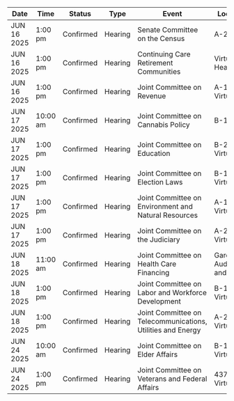| Date | Time | Status | Type | Event | Location |
|------|------|--------|------|--------|----------|
| JUN 16 2025 | 1:00 pm | Confirmed | Hearing | Senate Committee on the Census | A-2 |
| JUN 16 2025 | 1:00 pm | Confirmed | Hearing | Continuing Care Retirement Communities | Virtual Hearing |
| JUN 16 2025 | 1:00 pm | Confirmed | Hearing | Joint Committee on Revenue | A-1                                                                                      and Virtual |
| JUN 17 2025 | 10:00 am | Confirmed | Hearing | Joint Committee on Cannabis Policy | B-1 |
| JUN 17 2025 | 1:00 pm | Confirmed | Hearing | Joint Committee on Education | B-2            and Virtual |
| JUN 17 2025 | 1:00 pm | Confirmed | Hearing | Joint Committee on Election Laws | B-1                               and Virtual |
| JUN 17 2025 | 1:00 pm | Confirmed | Hearing | Joint Committee on Environment and Natural Resources | A-1                                                                                      and Virtual |
| JUN 17 2025 | 1:00 pm | Confirmed | Hearing | Joint Committee on the Judiciary | A-2                                                                                                  and Virtual |
| JUN 18 2025 | 11:00 am | Confirmed | Hearing | Joint Committee on Health Care Financing | Gardner Auditorium                                           and Virtual |
| JUN 18 2025 | 1:00 pm | Confirmed | Hearing | Joint Committee on Labor and Workforce Development | B-1                               and Virtual |
| JUN 18 2025 | 1:00 pm | Confirmed | Hearing | Joint Committee on Telecommunications, Utilities and Energy | A-2                                                                                                  and Virtual |
| JUN 24 2025 | 10:00 am | Confirmed | Hearing | Joint Committee on Elder Affairs | B-1                               and Virtual |
| JUN 24 2025 | 1:00 pm | Confirmed | Hearing | Joint Committee on Veterans and Federal Affairs | 437   and Virtual |
